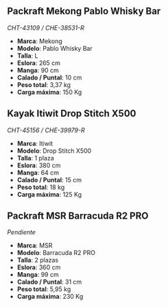 ## Packraft Mekong Pablo Whisky Bar
*CHT-43109 / CHE-38531-R*
* **Marca**: Mekong
* **Modelo**: Pablo Whisky Bar
* **Talla**: L
* **Eslora**: 265 cm
* **Manga**: 90 cm
* **Calado / Puntal**: 10 cm
* **Peso total**: 3,37 kg
* **Carga máxima**: 150 Kg

## Kayak Itiwit Drop Stitch X500
*CHT-45156 / CHE-39979-R*
* **Marca**: Itiwit
* **Modelo**: Drop Stitch X500
* **Talla**: 1 plaza
* **Eslora**: 380 cm
* **Manga**: 64 cm
* **Calado / Puntal**: 15 cm
* **Peso total**: 18 kg
* **Carga máxima**: 125 Kg

## Packraft MSR Barracuda R2 PRO
*Pendiente*
* **Marca**: MSR
* **Modelo**: Barracuda R2 PRO
* **Talla**: 2 plazas
* **Eslora**: 360 cm
* **Manga**: 99 cm
* **Calado / Puntal**: 31 cm
* **Peso total**: 5,95 kg
* **Carga máxima**: 230 Kg